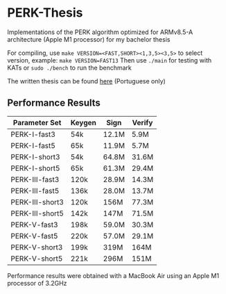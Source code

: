 # PERK-Thesis
Implementations of the PERK algorithm optimized for ARMv8.5-A architecture (Apple M1 processor) for my bachelor thesis

For compiling, use `make VERSION=<FAST,SHORT><1,3,5><3,5>` to select version, example: `make VERSION=FAST13`
Then use `./main` for testing with KATs or `sudo ./bench` to run the benchmark

The written thesis can be found [here](https://www.ic.unicamp.br/~reltech/PFG/2023/PFG-23-42.pdf) (Portuguese only)

## Performance Results

| Parameter Set | Keygen | Sign | Verify |
| --- | --- | --- | ---|
| PERK-I-fast3 | 54k | 12.1M | 5.9M |
| PERK-I-fast5 | 65k | 11.9M | 5.7M |
| PERK-I-short3 | 54k | 64.8M | 31.6M |
| PERK-I-short5 | 65k | 61.3M | 29.4M |
| PERK-III-fast3 | 120k | 28.9M | 14.3M |
| PERK-III-fast5 | 136k | 28.0M | 13.7M |
| PERK-III-short3 | 120k | 156M | 77.3M |
| PERK-III-short5 | 142k | 147M | 71.5M |
| PERK-V-fast3 | 198k | 59.0M | 30.3M |
| PERK-V-fast5 | 220k | 57.0M | 29.1M |
| PERK-V-short3 | 199k | 319M | 164M |
| PERK-V-short5 | 221k | 296M | 151M |

Performance results were obtained with a MacBook Air using an Apple M1 processor of 3.2GHz
